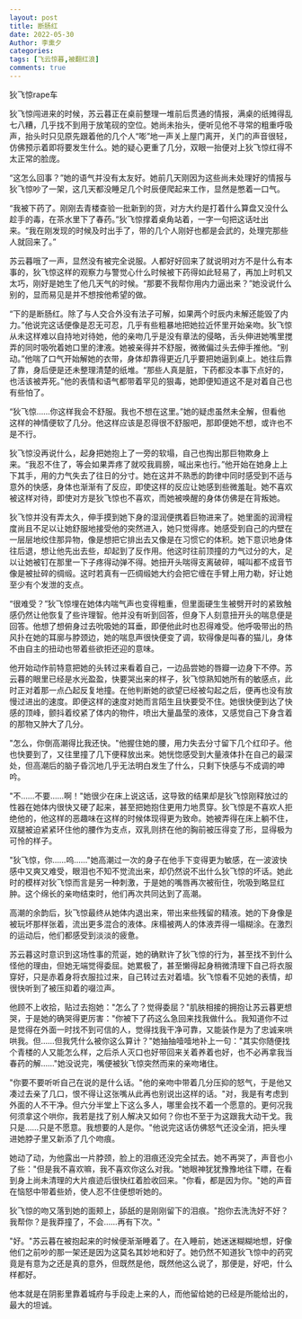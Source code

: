 ```yaml
---
layout: post
title: 断肠红
date: 2022-05-30
Author: 李熏夕
categories: 
tags: [飞云惊暮,被翻红浪]
comments: true
--- 
```


狄飞惊rape车

狄飞惊闯进来的时候，苏云暮正在桌前整理一堆前后贯通的情报，满桌的纸摊得乱七八糟，几乎找不到用于放笔砚的空位。她尚未抬头，便听见他不寻常的粗重呼吸声，抬头时只见原先跟着他的几个人“嘭”地一声关上屋门离开，关门的声音很轻，仿佛预示着即将要发生什么。她的疑心更重了几分，双眼一抬便对上狄飞惊红得不太正常的脸庞。

“这怎么回事？”她的语气并没有太友好。她前几天刚因为这些尚未处理好的情报与狄飞惊吵了一架，这几天都没睡足几个时辰便爬起来工作，显然是憋着一口气。

“我被下药了。刚刚去青楼查验一批新到的货，对方大约是打着什么算盘又没什么趁手的毒，在茶水里下了春药。”狄飞惊撑着桌角站着，一字一句把这话吐出来。“我在刚发现的时候及时出手了，带的几个人刚好也都是会武的，处理完那些人就回来了。”

苏云暮哦了一声，显然没有被完全说服。人都好好回来了就说明对方不是什么有本事的，狄飞惊这样的观察力与警觉心什么时候被下药得如此轻易了，再加上时机又太巧，刚好是她生了他几天气的时候。“那要不我帮你用内力逼出来？”她没说什么别的，显而易见是并不想按他希望的做。

“下的是断肠红。除了与人交合外没有法子可解，如果两个时辰内未解还能毁了内力。”他说完这话便像是忍无可忍，几乎有些粗暴地把她拉近怀里开始亲吻。狄飞惊从未这样难以自持地对待她，他的亲吻几乎是没有章法的侵略，舌头伸进她嘴里搅弄的同时吸吮着她口里的津液。她被亲得并不舒服，微微偏过头去伸手推他。“别动。”他喘了口气开始解她的衣带，身体却靠得更近几乎要把她逼到桌上。她往后靠了靠，身后便是还未整理清楚的纸堆。“那些人真是脏，下药都没本事下点好的，也活该被弄死。”他的表情和语气都带着罕见的狠毒，她即便知道这不是对着自己也有些怕了。

“狄飞惊……你这样我会不舒服。我也不想在这里。”她的疑虑虽然未全解，但看他这样的神情便软了几分。他这样应该是忍得很不舒服吧，那即便她不想，或许也不是不行。

狄飞惊没再说什么，起身把她抱上了一旁的软塌，自己也掏出那巨物欺身上来。“我忍不住了，等会如果弄疼了就咬我肩膀，喊出来也行。”他开始在她身上上下其手，用的力气失去了往日的分寸。她在这并不熟悉的韵律中同时感受到不适与意外的快感，身体也渐渐有了反应，即使这样的反应让她感到些微羞耻。她不喜欢被这样对待，即使对方是狄飞惊也不喜欢，而她被唤醒的身体仿佛是在背叛她。

狄飞惊并没有弄太久，伸手摸到她下身的湿润便携着巨物进来了。她里面的润滑程度尚且不足以让她舒服地接受他的突然进入，她只觉得疼。她感受到自己的内壁在一层层地绞住那异物，像是想把它排出去又像是在习惯它的体积。她下意识地身体往后退，想让他先出去些，却起到了反作用。他这时往前顶撞的力气过分的大，足以让她被钉在那里一下子疼得动弹不得。她扭开头喘得支离破碎，喊叫都不成音节像是被扯碎的绸缎。这时若真有一匹绸缎她大约会把它缠在手臂上用力勒，好让她至少有个发泄的支点。

“很难受？”狄飞惊埋在她体内喘气声也变得粗重，但里面硬生生被劈开时的紧致触感仍然让他恢复了些许理智。他并没有听到回答，但身下人刻意扭开头的喘息便是回答。他想了想俯身过去吮吸她的耳垂，即便他此时也忍得难受。他呼吸带出的热风扑在她的耳廓与脖颈边，她的喘息声很快便变了调，软得像是叫春的猫儿，身体不由自主的扭动也带着些欲拒还迎的意味。

他开始动作前特意把她的头转过来看着自己，一边品尝她的唇瓣一边身下不停。苏云暮的眼里已经是水光盈盈，快要哭出来的样子，狄飞惊熟知她所有的敏感点，此时正对着那一点凸起反复地撞。在他判断她的欲望已经被勾起之后，便再也没有放慢过进出的速度。即便这样的速度对她而言陌生且快要受不住。她很快便到达了快感的顶峰，颤抖着绞紧了体内的物件，喷出大量晶莹的液体，又感觉自己下身含着的那物又肿大了几分。

"怎么，你倒高潮得比我还快。"他握住她的腰，用力失去分寸留下几个红印子。他也快要到了，又往里撞了几下便释放出来。她恍惚感受到大量液体扑在自己的最深处，但高潮后的脑子昏沉地几乎无法明白发生了什么，只剩下快感与不成调的呻吟。

"不……不要……啊！"她很少在床上说这话，这导致的结果却是狄飞惊刚释放过的性器在她体内很快又硬了起来，甚至把她抱住更用力地贯穿。狄飞惊是不喜欢人拒绝他的，他这样的恶趣味在这样的时候体现得更为致命。她被弄得在床上躺不住，双腿被迫紧紧环住他的腰作为支点，双乳则挤在他的胸前被压得变了形，显得极为可怜的样子。

"狄飞惊，你……呜……"她高潮过一次的身子在他手下变得更为敏感，在一波波快感中又爽又难受，眼泪也不知不觉流出来，却仍然说不出什么狄飞惊的坏话。她此时的模样对狄飞惊而言是另一种刺激，于是她的嘴唇再次被衔住，吮吸到略显红肿。这个绵长的亲吻结束时，他们再次共同达到了高潮。

高潮的余韵后，狄飞惊最终从她体内退出来，带出来些残留的精液。她的下身像是被玩坏那样张着，流出更多混合的液体。床榻被两人的体液弄得一塌糊涂。在激烈的运动后，他们都感受到淡淡的疲惫。

苏云暮这时意识到这场性事的荒诞，她的确默许了狄飞惊的行为，甚至找不到什么怪他的理由，但她无端觉得委屈。她累极了，甚至懒得起身稍微清理下自己将衣服穿好，只是赤着身将衣服拉过来，自己转过去对着墙。狄飞惊看不见她的表情，却很快听到了被压抑着的啜泣声。

他顾不上收拾，贴过去抱她："怎么了？觉得委屈？"肌肤相接的拥抱让苏云暮更想哭，于是她的确哭得更厉害："你被下了药这么急回来找我做什么。我知道你不过是觉得在外面一时找不到可信的人，觉得找我干净可靠，又能装作是为了忠诚来哄哄我。但……但我凭什么被你这么算计？"她抽抽噎噎地补上一句："其实你随便找个青楼的人又能怎么样，之后杀人灭口也好带回来关着养着也好，也不必再拿我当春药的解……"她没说完，嘴便被狄飞惊突然而来的亲吻堵住。

"你要不要听听自己在说的是什么话。"他的亲吻中带着几分压抑的怒气，于是他又凑过去亲了几口，恨不得让这张嘴从此再也别说出这样的话。"对，我是有考虑到外面的人不干净。但六分半堂上下这么多人，哪里会找不着一个愿意的。更何况我何须拿这个哄你，我若是找了别人解决又如何？你也不至于为这跟我大动干戈。我只是……只是不愿意。我想要的人是你。"他说完这话仿佛怒气还没全消，把头埋进她脖子里又新添了几个吻痕。

她动了动，为他露出一片脖颈，脸上的泪痕还没完全拭去。她不再哭了，声音也小了些："但是我不喜欢嘛，我不喜欢你这么对我。"她眼神犹犹豫豫地往下瞟，在看到身上尚未清理的大片痕迹后很快红着脸收回来。"你看，都是因为你。"她的声音在恼怒中带着些娇，使人忍不住便想听她的。

狄飞惊的吻又落到她的面颊上，舔舐的是刚刚留下的泪痕。"抱你去洗洗好不好？我帮你？是我莽撞了，不会……再有下次。"

"好。"苏云暮在被抱起来的时候便渐渐睡着了。在入睡前，她迷迷糊糊地想，好像他们之前吵的那一架还是因为这莫名其妙地和好了。她仍然不知道狄飞惊中的药究竟是有意为之还是真的意外，但既然是他，既然他这么说了，那便是，好吧，什么样都好。

他本就是在阴影里靠着城府与手段走上来的人，而他留给她的已经是所能给出的，最大的坦诚。
